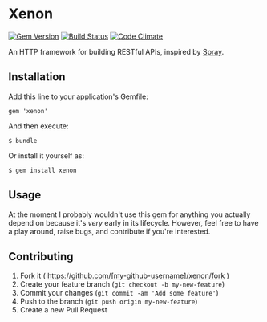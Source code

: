 # Xenon 

[![Gem Version][fury-badge]][fury] [![Build Status][travis-badge]][travis] [![Code Climate][cc-badge]][cc]

An HTTP framework for building RESTful APIs, inspired by [Spray][spray].

## Installation

Add this line to your application's Gemfile:

    gem 'xenon'

And then execute:

    $ bundle

Or install it yourself as:

    $ gem install xenon

## Usage

At the moment I probably wouldn't use this gem for anything you actually depend on because it's _very_ early in its lifecycle. However, feel free to have a play around, raise bugs, and contribute if you're interested.

## Contributing

1. Fork it ( https://github.com/[my-github-username]/xenon/fork )
2. Create your feature branch (`git checkout -b my-new-feature`)
3. Commit your changes (`git commit -am 'Add some feature'`)
4. Push to the branch (`git push origin my-new-feature`)
5. Create a new Pull Request


[fury]: http://badge.fury.io/rb/xenon "Xenon at Rubygems"
[fury-badge]: https://badge.fury.io/rb/xenon.svg "Gem Version"
[travis]: https://travis-ci.org/gregbeech/xenon "Xenon at Travis CI"
[travis-badge]: https://travis-ci.org/gregbeech/xenon.svg "Build Status"
[cc]: https://codeclimate.com/github/gregbeech/xenon "Xenon at Code Climate"
[cc-badge]: https://codeclimate.com/github/gregbeech/xenon/badges/gpa.svg "Code Quality"
[spray]: http://spray.io/ "spray"
